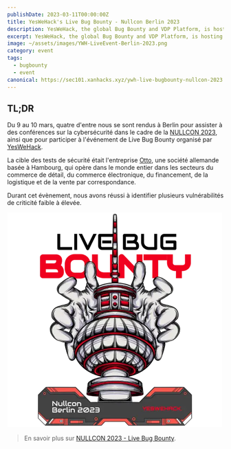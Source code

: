 ```yaml
---
publishDate: 2023-03-11T00:00:00Z
title: YesWeHack's Live Bug Bounty - Nullcon Berlin 2023
description: YesWeHack, the global Bug Bounty and VDP Platform, is hosting a 2-day Live Bug Bounty during the Nullcon 2023 in Berlin
excerpt: YesWeHack, the global Bug Bounty and VDP Platform, is hosting a 2-day Live Bug Bounty during the Nullcon 2023 in Berlin
image: ~/assets/images/YWH-LiveEvent-Berlin-2023.png
category: event
tags:
  - bugbounty
  - event
canonical: https://sec101.xanhacks.xyz/ywh-live-bugbounty-nullcon-2023
---
```


## TL;DR

Du 9 au 10 mars, quatre d'entre nous se sont rendus à Berlin pour assister à des conférences sur la cybersécurité dans le cadre de la [NULLCON 2023](https://berlin2023.nullcon.net/), ainsi que pour participer à l'événement de Live Bug Bounty organisé par [YesWeHack](https://yeswehack.com/).

La cible des tests de sécurité était l'entreprise [Otto](https://www.otto.de/), une société allemande basée à Hambourg, qui opère dans le monde entier dans les secteurs du commerce de détail, du commerce électronique, du financement, de la logistique et de la vente par correspondance.

Durant cet évènement, nous avons réussi à identifier plusieurs vulnérabilités de criticité faible à élevée.

![YWH-BugBounty-Berlin-2023.webp](/YWH-BugBounty-Berlin-2023.webp)

> En savoir plus sur [NULLCON 2023 - Live Bug Bounty](https://berlin2023.nullcon.net/berlin-2023/live-bug-hunting).